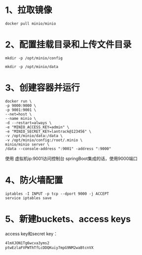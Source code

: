 
# 1、拉取镜像

```shell
docker pull minio/minio
```
# 2、配置挂载目录和上传文件目录

```shell
mkdir -p /opt/minio/config

mkdir -p /opt/minio/data
```

# 3、创建容器并运行

```shell
docker run \
-p 9000:9000 \
-p 9001:9001 \
--net=host \
--name minio \
-d --restart=always \
-e "MINIO_ACCESS_KEY=admin" \
-e "MINIO_SECRET_KEY=lantrack@123456" \
-v /opt/minio/data:/data \
-v /opt/minio/config:/root/.minio \
minio/minio server \
/data --console-address ":9001" -address ":9000"

```

使用 虚拟机ip:9001访问控制台
springBoot集成的话，使用9000端口


# 4、防火墙配置

```shell
iptables -I INPUT -p tcp --dport 9000 -j ACCEPT
service iptables save
```

# 5、新建buckets、access keys


access key和secret key：

```txt
4lmXJON1Tg6wcva3yms2
ptwEzlaFVPWThTfLcDDQKuiy7mpG9NM2waBtcnVX
```

